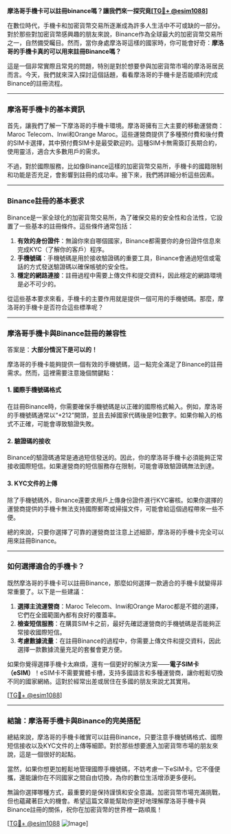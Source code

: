 **摩洛哥手機卡可以註冊binance嗎？讓我們來一探究竟[[TG💪+ @esim1088](https://t.me/s/esim1088)]**

在數位時代，手機卡和加密貨幣交易所逐漸成為許多人生活中不可或缺的一部分。對於那些對加密貨幣感興趣的朋友來說，Binance作為全球最大的加密貨幣交易所之一，自然備受矚目。然而，當你身處摩洛哥這樣的國家時，你可能會好奇：**摩洛哥的手機卡真的可以用來註冊Binance嗎？**

這是一個非常實際且常見的問題，特別是對於想要參與加密貨幣市場的摩洛哥居民而言。今天，我們就來深入探討這個話題，看看摩洛哥的手機卡是否能順利完成Binance的註冊流程。

---

### **摩洛哥手機卡的基本資訊**

首先，讓我們了解一下摩洛哥的手機卡環境。摩洛哥擁有三大主要的移動運營商：Maroc Telecom、Inwi和Orange Maroc。這些運營商提供了多種預付費和後付費的SIM卡選擇，其中預付費SIM卡是最受歡迎的。這種SIM卡無需簽訂長期合約，使用靈活，適合大多數用戶的需求。

不過，對於國際服務，比如像Binance這樣的加密貨幣交易所，手機卡的國籍限制和功能是否充足，會影響到註冊的成功率。接下來，我們將詳細分析這些因素。

---

### **Binance註冊的基本要求**

Binance是一家全球化的加密貨幣交易所，為了確保交易的安全性和合法性，它設置了一些基本的註冊條件。這些條件通常包括：

1. **有效的身份證件**：無論你來自哪個國家，Binance都需要你的身份證件信息來完成KYC（了解你的客戶）程序。
2. **手機號碼**：手機號碼是用於接收驗證碼的重要工具，Binance會通過短信或電話的方式發送驗證碼以確保帳號的安全性。
3. **穩定的網路連接**：註冊過程中需要上傳文件和提交資料，因此穩定的網路環境是必不可少的。

從這些基本要求來看，手機卡的主要作用就是提供一個可用的手機號碼。那麼，摩洛哥的手機卡是否符合這些標準呢？

---

### **摩洛哥手機卡與Binance註冊的兼容性**

答案是：**大部分情況下是可以的！**

摩洛哥的手機卡能夠提供一個有效的手機號碼，這一點完全滿足了Binance的註冊需求。然而，這裡需要注意幾個關鍵點：

#### **1. 國際手機號碼格式**
在註冊Binance時，你需要確保手機號碼是以正確的國際格式輸入。例如，摩洛哥的手機號碼通常以“+212”開頭，並且去掉國家代碼後是9位數字。如果你輸入的格式不正確，可能會導致驗證失敗。

#### **2. 驗證碼的接收**
Binance的驗證碼通常是通過短信發送的。因此，你的摩洛哥手機卡必須能夠正常接收國際短信。如果運營商的短信服務存在限制，可能會導致驗證碼無法到達。

#### **3. KYC文件的上傳**
除了手機號碼外，Binance還要求用戶上傳身份證件進行KYC審核。如果你選擇的運營商提供的手機卡無法支持國際郵寄或掃描文件，可能會給這個過程帶來一些不便。

總的來說，只要你選擇了可靠的運營商並注意上述細節，摩洛哥的手機卡完全可以用來註冊Binance。

---

### **如何選擇適合的手機卡？**

既然摩洛哥的手機卡可以註冊Binance，那麼如何選擇一款適合的手機卡就變得非常重要了。以下是一些建議：

1. **選擇主流運營商**：Maroc Telecom、Inwi和Orange Maroc都是不錯的選擇，它們在全國範圍內都有良好的覆蓋率。
2. **檢查短信服務**：在購買SIM卡之前，最好先確認運營商的手機號碼是否能夠正常接收國際短信。
3. **考慮數據流量**：在註冊Binance的過程中，你需要上傳文件和提交資料，因此選擇一款數據流量充足的套餐會更方便。

如果你覺得選擇手機卡太麻煩，還有一個更好的解決方案——**電子SIM卡（eSIM）**！eSIM卡不需要實體卡槽，支持多國語言和多種運營商，讓你輕鬆切換不同的國家網絡。這對於經常出差或居住在多國的朋友來說尤其實用。

[[TG💪+ @esim1088](https://t.me/s/esim1088)]

---

### **結論：摩洛哥手機卡與Binance的完美搭配**

總結來說，摩洛哥的手機卡確實可以註冊Binance，只要注意手機號碼格式、國際短信接收以及KYC文件的上傳等細節。對於那些想要進入加密貨幣市場的朋友來說，這是一個很好的起點。

當然，如果你想更加輕鬆地管理國際手機號碼，不妨考慮一下eSIM卡。它不僅便攜，還能讓你在不同國家之間自由切換，為你的數位生活增添更多便利。

無論你選擇哪種方式，最重要的是保持謹慎和安全意識。加密貨幣市場充滿挑戰，但也蘊藏著巨大的機會。希望這篇文章能幫助你更好地理解摩洛哥手機卡與Binance註冊的關係，祝你在加密貨幣的世界裡一路順風！

[[TG💪+ @esim1088](https://t.me/s/esim1088) ![Image](https://i.postimg.cc/4NQfJmqS/Snipaste-2025-05-13-00-14-12.png)]